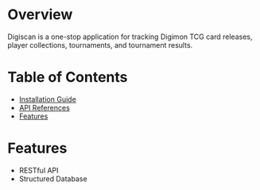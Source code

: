 # Overview
Digiscan is a one-stop application for tracking Digimon TCG card releases, player collections, tournaments, and tournament results.

# Table of Contents

- [Installation Guide](Assessment-3.wiki/docs/installation.md)
- [API References](Assessment-3.wiki/docs/api-references.md)
- [Features](#-Features)


# Features

- RESTful API 
- Structured Database
